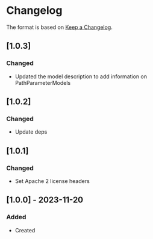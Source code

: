 # Changelog
The format is based on [Keep a Changelog](https://keepachangelog.com/en/1.0.0/).

## [1.0.3]
### Changed
- Updated the model description to add information on PathParameterModels

## [1.0.2]
### Changed
- Update deps

## [1.0.1]
### Changed
- Set Apache 2 license headers

## [1.0.0] - 2023-11-20
### Added
- Created
